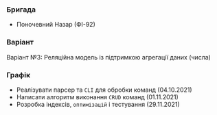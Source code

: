 ### Бригада
* Поночевний Назар (ФІ-92)

### Варіант
Варіант №3: Реляційна модель із підтримкою агрегації даних (числа)

### Графік
* Реалізувати парсер та `CLI` для обробки команд (04.10.2021)
* Написати алгоритм виконання `CRUD` команд (01.11.2021)
* Розробка індексів, `оптимізацій` і тестування (29.11.2021)
